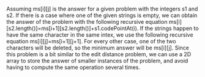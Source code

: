 Assuming ms[i][j] is the answer for a given problem with the integers s1 and s2. 
If there is a case where one of the given strings is empty, we can obtain the answer of the problem with the following recursive equation 
ms[i][s2.length()]=ms[i+1][s2.length()]+s1.codePointAt(i). If the strings happen to have the same character in the same intex, 
we use the following recursive equation ms[i][j]=ms[i+1][j+1]. For every other case, one of the two characters will be deleted, 
so the minimum answer will be ms[i][j].
Since this problem is a bit similar to the edit distance problem, we can use a 2D array to store the answer of smaller instances 
of the problem, and avoid having to compute the same operation several times.    
